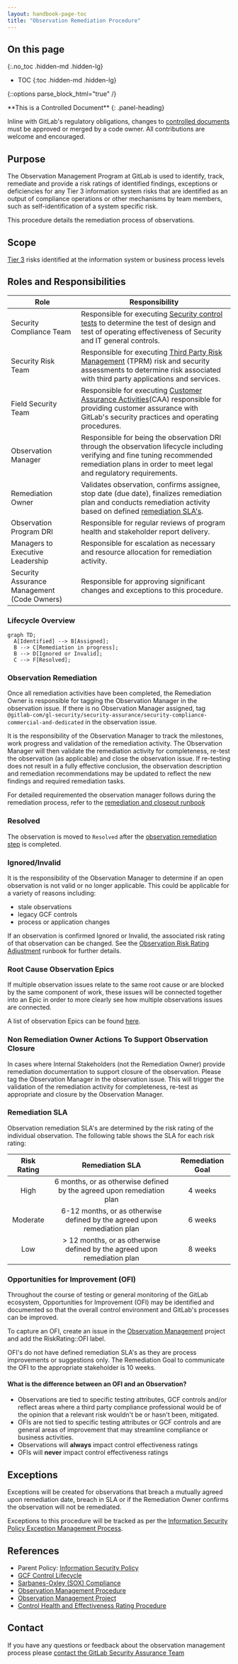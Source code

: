 ```yaml
---
layout: handbook-page-toc
title: "Observation Remediation Procedure"
---
```


## On this page
{:.no_toc .hidden-md .hidden-lg}

- TOC
{:toc .hidden-md .hidden-lg}

{::options parse_block_html="true" /}

<div class="panel panel-gitlab-orange">
**This is a Controlled Document**
{: .panel-heading}
<div class="panel-body">

Inline with GitLab's regulatory obligations, changes to [controlled documents](https://about.gitlab.com/handbook/security/controlled-document-procedure.html) must be approved or merged by a code owner. All contributions are welcome and encouraged. 

</div>
</div>

## Purpose

The Observation Management Program at GitLab is used to identify, track, remediate and provide a risk ratings of identified findings, exceptions or deficiencies for any Tier 3 information system risks that are identified as an output of compliance operations or other mechanisms by team members, such as self-identification of a system specific risk.

This procedure details the remediation process of observations.

## Scope

[Tier 3](/handbook/security/security-assurance/security-risk/storm-program/index.html#scope) risks identified at the information system or business process levels

## Roles and Responsibilities

| Role | Responsibility|
| ---- | ------ |
| Security Compliance Team | Responsible for executing [Security control tests](https://about.gitlab.com/handbook/security/security-assurance/security-compliance/security-control-lifecycle.html#) to determine the test of design and test of operating effectiveness of Security and IT general controls. |
| Security Risk Team | Responsible for executing [Third Party Risk Management](https://about.gitlab.com/handbook/security/security-assurance/security-risk/third-party-risk-management.html) (TPRM) risk and security assessments to determine risk associated with third party applications and services. |
| Field Security Team | Responsible for executing [Customer Assurance Activities](https://about.gitlab.com/handbook/security/security-assurance/field-security/customer-security-assessment-process.html)(CAA) responsible for providing customer assurance with GitLab's security practices and operating procedures. |
| Observation Manager | Responsible for being the observation DRI through the observation lifecycle including verifying and fine tuning recommended remediation plans in order to meet legal and regulatory requirements. |
| Remediation Owner | Validates observation, confirms assignee, stop date (due date), finalizes remediation plan and conducts remediation activity based on defined [remediation SLA's](https://about.gitlab.com/handbook/security/security-assurance/observation-remediation-procedure.html#remediation-sla). |
| Observation Program DRI | Responsible for regular reviews of program health and stakeholder report delivery. |
| Managers to Executive Leadership | Responsible for escalation as necessary and resource allocation for remediation activity. |
| Security Assurance Management (Code Owners) | Responsible for approving significant changes and exceptions to this procedure. |

### Lifecycle Overview

```mermaid
graph TD;
  A[Identified] --> B[Assigned];
  B --> C[Remediation in progress];
  B --> D[Ignored or Invalid];
  C --> F[Resolved];
```

### Observation Remediation 

Once all remediation activities have been completed, the Remediation Owner is responsible for tagging the Observation Manager in the observation issue. If there is no Observation Manager assigned, tag `@gitlab-com/gl-security/security-assurance/security-compliance-commercial-and-dedicated` in the observation issue.

It is the responsibility of the Observation Manager to track the milestones, work progress and validation of the remediation activity. The Observation Manager will then validate the remediation activity for completeness, re-test the observation (as applicable) and close the observation issue. If re-testing does not result in a fully effective conclusion, the observation description and remediation recommendations may be updated to reflect the new findings and required remediation tasks. 

For detailed requiremented the observation manager follows during the remediation process, refer to the [remediation and closeout runbook](https://gitlab.com/gitlab-com/gl-security/security-assurance/observation-management/-/blob/master/runbooks/2_Remediation%20and%20Closeout.md)



### Resolved

The observation is moved to `Resolved` after the [observation remediation step](https://about.gitlab.com/handbook/security/security-assurance/observation-remediation-procedure.html#observation-remediation) is completed. 

### Ignored/Invalid

It is the responsibility of the Observation Manager to determine if an open observation is not valid or no longer applicable. This could be applicable for a variety of reasons including:

* stale observations
* legacy GCF controls 
* process or application changes

If an observation is confirmed Ignored or Invalid, the associated risk rating of that observation can be changed. See the [Observation Risk Rating Adjustment](https://gitlab.com/gitlab-com/gl-security/security-assurance/observation-management/-/blob/master/runbooks/2_Remediation%20and%20Closeout.md#moving-to-ignoreinvaild-in-zengrc) runbook for further details.

### Root Cause Observation Epics

If multiple observation issues relate to the same root cause or are blocked by the same component of work, these issues will be connected together into an Epic in order to more clearly see how multiple observations issues are connected. 

 A list of observation Epics can be found [here](https://gitlab.com/groups/gitlab-com/gl-security/security-assurance/-/epics?state=opened&page=1&sort=start_date_desc&label_name[]=Observation+Epics).
 
### Non Remediation Owner Actions To Support Observation Closure

In cases where Internal Stakeholders (not the Remediation Owner) provide remediation documentation to support closure of the observation. Please tag the Observation Manager in the observation issue. This will trigger the validation of the remediation activity for completeness, re-test as appropriate and closure by the Observation Manager. 

### Remediation SLA

Observation remediation SLA's are determined by the risk rating of the individual observation. The following table shows the SLA for each risk rating:

| Risk Rating | Remediation SLA | Remediation Goal |
| :---: | :---: | :---: |
| High | 6 months, or as otherwise defined by the agreed upon remediation plan | 4 weeks |
| Moderate | 6-12 months, or as otherwise defined by the agreed upon remediation plan | 6 weeks |
| Low | > 12 months, or as otherwise defined by the agreed upon remediation plan | 8 weeks |


### Opportunities for Improvement (OFI)

Throughout the course of testing or general monitoring of the GitLab ecosystem, Opportunities for Improvement (OFI) may be identified and documented so that the overall control environment and GitLab's processes can be improved.
 
To capture an OFI, create an issue in the [Observation Management](https://gitlab.com/gitlab-com/gl-security/security-assurance/observation-management) project and add the RiskRating::OFI label.

OFI's do not have defined remediation SLA's as they are process improvements or suggestions only. The Remediation Goal to communicate the OFI to the appropriate stakeholder is 10 weeks.

#### What is the difference between an OFI and an Observation?

- Observations are tied to specific testing attributes, GCF controls and/or reflect areas where a third party compliance professional would be of the opinion that a relevant risk wouldn't be or hasn't been, mitigated.
- OFIs are not tied to specific testing attributes or GCF controls and are general areas of improvement that may streamline compliance or business activities.
- Observations will **always** impact control effectiveness ratings
- OFIs will **never** impact control effectiveness ratings

## Exceptions

Exceptions will be created for observations that breach a mutually agreed upon remediation date, breach in SLA or if the Remediation Owner confirms the observation will not be remediated.  

Exceptions to this procedure will be tracked as per the [Information Security Policy Exception Management Process](https://about.gitlab.com/handbook/security/#information-security-policy-exception-management-process).

## References

- Parent Policy: [Information Security Policy](/handbook/security/)
- [GCF Control Lifecycle](/handbook/security/security-assurance/security-compliance/security-control-lifecycle.html#)
- [Sarbanes-Oxley (SOX) Compliance](/handbook/internal-audit/sarbanes-oxley/)
- [Observation Management Procedure](https://about.gitlab.com/handbook/security/security-assurance/observation-management-procedure.html)
- [Observation Management Project](https://gitlab.com/gitlab-com/gl-security/security-assurance/observation-management)
- [Control Health and Effectiveness Rating Procedure](https://about.gitlab.com/handbook/security/security-assurance/control-health-effectiveness-rating.html)

## Contact

If you have any questions or feedback about the observation management process please [contact the GitLab Security Assurance Team](https://about.gitlab.com/handbook/security/security-assurance/#contacting-the-team)
